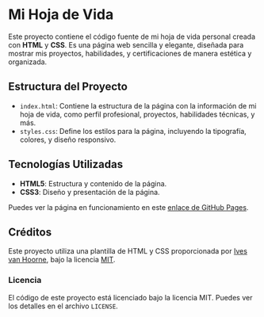 # Mi Hoja de Vida

Este proyecto contiene el código fuente de mi hoja de vida personal creada con **HTML** y **CSS**. Es una página web sencilla y elegante, diseñada para mostrar mis proyectos, habilidades, y certificaciones de manera estética y organizada.

## Estructura del Proyecto

- `index.html`: Contiene la estructura de la página con la información de mi hoja de vida, como perfil profesional, proyectos, habilidades técnicas, y más.
- `styles.css`: Define los estilos para la página, incluyendo la tipografía, colores, y diseño responsivo.

## Tecnologías Utilizadas

- **HTML5**: Estructura y contenido de la página.
- **CSS3**: Diseño y presentación de la página.



Puedes ver la página en funcionamiento en este [enlace de GitHub Pages](https://majo-sh.github.io/Hoja_de_vida/).

## Créditos

Este proyecto utiliza una plantilla de HTML y CSS proporcionada por [Ives van Hoorne](https://github.com/CompuIves), bajo la licencia [MIT](https://opensource.org/licenses/MIT).

### Licencia

El código de este proyecto está licenciado bajo la licencia MIT. Puedes ver los detalles en el archivo `LICENSE`.
